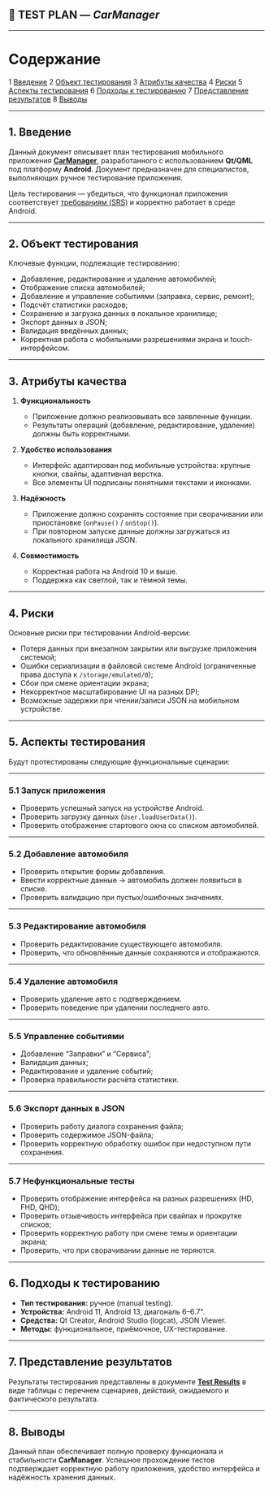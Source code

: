
## 🧪 TEST PLAN — *CarManager*

---

# Содержание

1 [Введение](#introduction)
2 [Объект тестирования](#items)
3 [Атрибуты качества](#quality)
4 [Риски](#risk)
5 [Аспекты тестирования](#features)
6 [Подходы к тестированию](#approach)
7 [Представление результатов](#pass)
8 [Выводы](#conclusion)

---

<a name="introduction"/>

## 1. Введение

Данный документ описывает план тестирования мобильного приложения [**CarManager**](https://github.com/Litaev/JRCPO), разработанного с использованием **Qt/QML** под платформу **Android**.
Документ предназначен для специалистов, выполняющих ручное тестирование приложения.

Цель тестирования — убедиться, что функционал приложения соответствует [требованиям (SRS)](https://github.com/Litaev/JRCPO/blob/main/Requirements/SRS.md) и корректно работает в среде Android.

---

<a name="items"/>

## 2. Объект тестирования

Ключевые функции, подлежащие тестированию:

* Добавление, редактирование и удаление автомобилей;
* Отображение списка автомобилей;
* Добавление и управление событиями (заправка, сервис, ремонт);
* Подсчёт статистики расходов;
* Сохранение и загрузка данных в локальное хранилище;
* Экспорт данных в JSON;
* Валидация введённых данных;
* Корректная работа с мобильными разрешениями экрана и touch-интерфейсом.

---

<a name="quality"/>

## 3. Атрибуты качества

1. **Функциональность**

   * Приложение должно реализовывать все заявленные функции.
   * Результаты операций (добавление, редактирование, удаление) должны быть корректными.

2. **Удобство использования**

   * Интерфейс адаптирован под мобильные устройства: крупные кнопки, свайпы, адаптивная верстка.
   * Все элементы UI подписаны понятными текстами и иконками.

3. **Надёжность**

   * Приложение должно сохранять состояние при сворачивании или приостановке (`onPause()` / `onStop()`).
   * При повторном запуске данные должны загружаться из локального хранилища JSON.

4. **Совместимость**

   * Корректная работа на Android 10 и выше.
   * Поддержка как светлой, так и тёмной темы.

---

<a name="risk"/>

## 4. Риски

Основные риски при тестировании Android-версии:

* Потеря данных при внезапном закрытии или выгрузке приложения системой;
* Ошибки сериализации в файловой системе Android (ограниченные права доступа к `/storage/emulated/0`);
* Сбои при смене ориентации экрана;
* Некорректное масштабирование UI на разных DPI;
* Возможные задержки при чтении/записи JSON на мобильном устройстве.

---

<a name="features"/>

## 5. Аспекты тестирования

Будут протестированы следующие функциональные сценарии:

---

### 5.1 Запуск приложения

* Проверить успешный запуск на устройстве Android.
* Проверить загрузку данных (`User.loadUserData()`).
* Проверить отображение стартового окна со списком автомобилей.

---

### 5.2 Добавление автомобиля

* Проверить открытие формы добавления.
* Ввести корректные данные → автомобиль должен появиться в списке.
* Проверить валидацию при пустых/ошибочных значениях.

---

### 5.3 Редактирование автомобиля

* Проверить редактирование существующего автомобиля.
* Проверить, что обновлённые данные сохраняются и отображаются.

---

### 5.4 Удаление автомобиля

* Проверить удаление авто с подтверждением.
* Проверить поведение при удалении последнего авто.

---

### 5.5 Управление событиями

* Добавление “Заправки” и “Сервиса”;
* Валидация данных;
* Редактирование и удаление событий;
* Проверка правильности расчёта статистики.

---

### 5.6 Экспорт данных в JSON

* Проверить работу диалога сохранения файла;
* Проверить содержимое JSON-файла;
* Проверить корректную обработку ошибок при недоступном пути сохранения.

---

### 5.7 Нефункциональные тесты

* Проверить отображение интерфейса на разных разрешениях (HD, FHD, QHD);
* Проверить отзывчивость интерфейса при свайпах и прокрутке списков;
* Проверить корректную работу при смене темы и ориентации экрана;
* Проверить, что при сворачивании данные не теряются.

---

<a name="approach"/>

## 6. Подходы к тестированию

* **Тип тестирования:** ручное (manual testing).
* **Устройства:** Android 11, Android 13, диагональ 6–6.7".
* **Средства:** Qt Creator, Android Studio (logcat), JSON Viewer.
* **Методы:** функциональное, приёмочное, UX-тестирование.

---

<a name="pass"/>

## 7. Представление результатов

Результаты тестирования представлены в документе
[**Test Results**](../TestResults.md)
в виде таблицы с перечнем сценариев, действий, ожидаемого и фактического результата.

---

<a name="conclusion"/>

## 8. Выводы

Данный план обеспечивает полную проверку функционала и стабильности **CarManager**.
Успешное прохождение тестов подтверждает корректную работу приложения, удобство интерфейса и надёжность хранения данных.

